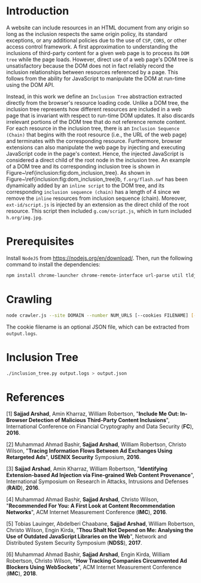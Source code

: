 # Introduction

A website can include resources in an HTML document from any origin so long as the inclusion respects the same origin policy, its standard exceptions, or any additional policies due to the use of `CSP`, `CORS`, or other access control framework. A first approximation to understanding the inclusions of third-party content for a given web page is to process its `DOM tree` while the page loads. However, direct use of a web page's DOM tree is unsatisfactory because the DOM does not in fact reliably record the inclusion relationships between resources referenced by a page. This follows from the ability for JavaScript to manipulate the DOM at run-time using the DOM API.

Instead, in this work we define an `Inclusion Tree` abstraction extracted directly from the browser's resource loading code. Unlike a DOM tree, the inclusion tree represents how different resources are included in a web page that is invariant with respect to run-time DOM updates. It also discards irrelevant portions of the DOM tree that do not reference remote content. For each resource in the inclusion tree, there is an `Inclusion Sequence (Chain)` that begins with the root resource (i.e., the URL of the web page) and terminates with the corresponding resource. Furthermore, browser extensions can also manipulate the web page by injecting and executing JavaScript code in the page's context. Hence, the injected JavaScript is considered a direct child of the root node in the inclusion tree. An example of a DOM tree and its corresponding inclusion tree is shown in Figure~\ref{inclusion:fig:dom_inclusion_tree}. As shown in Figure~\ref{inclusion:fig:dom_inclusion_tree}b, `f.org/flash.swf` has been dynamically added by an `inline script` to the DOM tree, and its corresponding `inclusion sequence (chain)` has a length of 4 since we remove the `inline` resources from inclusion sequence (chain). Moreover, `ext-id/script.js` is injected by an extension as the direct child of the root resource. This script then included `g.com/script.js`, which in turn included `h.org/img.jpg`.

# Prerequisites

Install `NodeJS` from https://nodejs.org/en/download/. Then, run the following command to install the dependencies:

``` sh
npm install chrome-launcher chrome-remote-interface url-parse util tldjs path shuffle-array argparse
```

# Crawling

``` sh
node crawler.js --site DOMAIN --number NUM_URLS [--cookies FILENAME] [--headless] > output.logs
```

The cookie filename is an optional JSON file, which can be extracted from `output.logs`.

# Inclusion Tree

``` sh
./inclusion_tree.py output.logs > output.json
```

# References

[1] **Sajjad Arshad**, Amin Kharraz, William Robertson, "**Include Me Out: In-Browser Detection of Malicious Third-Party Content Inclusions**", International Conference on Financial Cryptography and Data Security (**FC**), **2016**.

[2] Muhammad Ahmad Bashir, **Sajjad Arshad**, William Robertson, Christo Wilson, "**Tracing Information Flows Between Ad Exchanges Using Retargeted Ads**", **USENIX Security** Symposium, **2016**.

[3] **Sajjad Arshad**, Amin Kharraz, William Robertson, "**Identifying Extension-based Ad Injection via Fine-grained Web Content Provenance**", International Symposium on Research in Attacks, Intrusions and Defenses (**RAID**), **2016**.

[4] Muhammad Ahmad Bashir, **Sajjad Arshad**, Christo Wilson, "**Recommended For You: A First Look at Content Recommendation Networks**", ACM Internet Measurement Conference (**IMC**), **2016**.

[5] Tobias Lauinger, Abdelberi Chaabane, **Sajjad Arshad**, William Robertson, Christo Wilson, Engin Kirda, "**Thou Shalt Not Depend on Me: Analysing the Use of Outdated JavaScript Libraries on the Web**", Network and Distributed System Security Symposium (**NDSS**), **2017**.

[6] Muhammad Ahmad Bashir, **Sajjad Arshad**, Engin Kirda, William Robertson, Christo Wilson, "**How Tracking Companies Circumvented Ad Blockers Using WebSockets**", ACM Internet Measurement Conference (**IMC**), **2018**.
